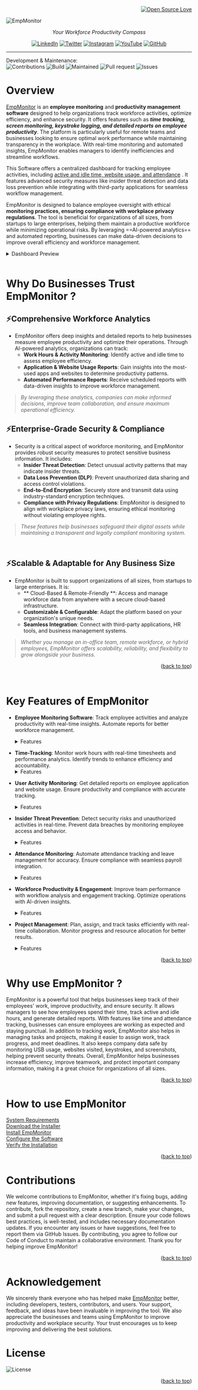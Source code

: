<a id ="readme-top"></a>
<br>
<div align = "right">

[![Open Source Love](https://firstcontributions.github.io/open-source-badges/badges/open-source-v1/open-source.png)]()
</div>

![EmpMonitor](/assets/Logo.webp)
<p align = "center"><i>Your Workforce Productivity Compass</i></p></b>


<!-- <div align="right">

![MOTO](https://img.shields.io/badge/Your%20Workforce%20Productivity%20Compass-8A2BE2)

</div> -->



<div align = "center">

[![LinkedIn](https://img.shields.io/badge/LinkedIn-%230A66C2.svg?style=for-the-badge&logo=linkedin&logoColor=white)](https://www.linkedin.com/) [![Twitter](https://img.shields.io/badge/Twitter-%231DA1F2.svg?style=for-the-badge&logo=twitter&logoColor=white)](https://twitter.com/) [![Instagram](https://img.shields.io/badge/Instagram-%23E4405F.svg?style=for-the-badge&logo=instagram&logoColor=white)](https://www.instagram.com/) [![YouTube](https://img.shields.io/badge/YouTube-%23FF0000.svg?style=for-the-badge&logo=youtube&logoColor=white)](https://www.youtube.com/) [![GitHub](https://img.shields.io/badge/GitHub-%23181717.svg?style=for-the-badge&logo=github&logoColor=white)](https://github.com/)

</div>

---

Development & Maintenance:   
![Contributions](https://img.shields.io/badge/contributions-Welcome-purple) ![Build](https://img.shields.io/badge/build-Passing-brightgreen)  ![Maintained](https://img.shields.io/badge/maintained-Yes-blue)  ![Pull request](https://img.shields.io/badge/pull-request-count) ![Issues](https://img.shields.io/badge/Issues-faced-red) 


# Overview 

 <a href="https://app.empmonitor.com/amember/login">EmpMonitor</a> is an **employee monitoring** and **productivity management software** designed to help organizations track workforce activities, optimize efficiency, and enhance security. It offers features such as **_time tracking, screen monitoring, keystroke logging, and detailed reports on employee productivity_**. The platform is particularly useful for remote teams and businesses looking to ensure optimal work performance while maintaining transparency in the workplace. With real-time monitoring and automated insights, EmpMonitor enables managers to identify inefficiencies and streamline workflows.

This Software offers a centralized dashboard for tracking employee activities, including <a href="#key-features-of-empmonitor">active and idle time, website usage, and attendance</a> . It features advanced security measures like insider threat detection and data loss prevention while integrating with third-party applications for seamless workflow management.

EmpMonitor is designed to balance employee oversight with ethical **monitoring practices, ensuring compliance with workplace privacy regulations**. The tool is beneficial for organizations of all sizes, from startups to large enterprises, helping them maintain a productive workforce while minimizing operational risks. By leveraging ==AI-powered analytics== and automated reporting, businesses can make data-driven decisions to improve overall efficiency and workforce management.

 <details>
  <summary>Dashboard Preview</summary>
      <img src="/assets/Dashboard.png" alt = "Dashboard Preview" width ="1200" height = "600 "></img>
  </details>

<br>


# Why Do Businesses Trust EmpMonitor ?
## ⚡Comprehensive Workforce Analytics

- EmpMonitor offers deep insights and detailed reports to help businesses measure employee productivity and optimize their operations. Through AI-powered analytics, organizations can track:
    - **Work Hours & Activity Monitoring**: Identify active and idle time to assess employee efficiency.
    - **Application & Website Usage Reports**: Gain insights into the most-used apps and websites to determine productivity patterns.
    - **Automated Performance Reports**: Receive scheduled reports with data-driven insights to improve workforce management.

> _By leveraging these analytics, companies can make informed decisions, improve team collaboration, and ensure maximum operational efficiency._


## ⚡Enterprise-Grade Security & Compliance

- Security is a critical aspect of workforce monitoring, and EmpMonitor provides robust security measures to protect sensitive business information. It includes:
    - **Insider Threat Detection**: Detect unusual activity patterns that may indicate insider threats.
    - **Data Loss Prevention (DLP)**: Prevent unauthorized data sharing and access control violations.
    - **End-to-End Encryption**: Securely store and transmit data using industry-standard encryption techniques.
    - **Compliance with Privacy Regulations**: EmpMonitor is designed to align with workplace privacy laws, ensuring ethical monitoring without violating employee rights.

> _These features help businesses safeguard their digital assets while maintaining a transparent and legally compliant monitoring system._
<br>


## ⚡Scalable & Adaptable for Any Business Size
- EmpMonitor is built to support organizations of all sizes, from startups to large enterprises. It is:
    - ** Cloud-Based & Remote-Friendly **: Access and manage workforce data from anywhere with a secure cloud-based infrastructure.
    - **Customizable & Configurable**: Adapt the platform based on your organization's unique needs.
    - **Seamless Integration**: Connect with third-party applications, HR tools, and business management systems.

> _Whether you manage an in-office team, remote workforce, or hybrid employees, EmpMonitor offers scalability, reliability, and flexibility to grow alongside your business._

<p align="right">(<a href="#readme-top">back to top</a>)</p>

<br>

# Key Features of EmpMonitor
<a id ="Feature"></a>

- **Employee Monitoring Software**: Track employee activities and analyze productivity with real-time insights. Automate reports for better workforce management.
    <details>
        <summary>Features</summary>

    <ul>
        <b>📌Employee-Details</b>
            <li>Provides a comprehensive view of all employees.</li>
            <li>Displays essential details like name, role, department, location, and system information.</li>
            <li>Allows filtering and searching for quick access to employee records.</li>
            <li>To Know more(Link)</li>
    </ul>

     <ul>
    <b>📌Employee-Attendance</b>
            <li>Tracks employee working hours, login/logout times, and attendance records.</li>
            <li>Helps in monitoring punctuality and work schedules.</li>
            <li>Useful for payroll processing and performance evaluation.</li>
            <li>To Know more(Link)</li>
    </ul>

    <ul>
    <b>📌Employee Insights</b>
            <li>Offers data-driven analytics on employee performance, productivity, and engagement.
        </li>
            <li>Provides visual reports and metrics for better workforce management.</li>
            <li>Helps HR teams and managers make informed decisions to improve team efficiency.</li>
            <li>To Know more(Link)</li>
    </ul>

</details>


  
- **Time-Tracking**: Monitor work hours with real-time timesheets and performance analytics. Identify trends to enhance efficiency and accountability. <details>
    <summary>Features</summary>
     <ul>
        <b>📌 Employee Attendance & Work Hours Tracking</b>
            <li>Records Clock In/Out times, monitors working hours, breaks, and shift duration.</li>
            <li>Tracks Total, Office, and Active Hours, distinguishing actual work time from idle time.</li>
            <li>Ensures accurate payroll processing and helps optimize scheduling.</li>
            <li>To Know more(Link)</li>
    </ul>
</details>


- **User Activity Monitoring**: Get detailed reports on employee application and website usage. Ensure productivity and compliance with accurate tracking.
    <details>
    <summary>Features</summary>
     <ul>
        <b>📌 Employee Productivity Dashboard</b>
        <li>Work Hours Tracking: Displays Office Time, Active Time, and Productive Time for accurate monitoring.</li>
        <li>Productivity Insights: Categorizes time into Productive, Neutral, Unproductive, and Offline to assess efficiency.
        </li>
        <li>Visual Timeline Analysis: Graphical representation of work patterns for better performance evaluation.
        </li>
        <li>Date-Based Filtering: Select and analyze productivity data for specific dates.</li>
        <li>To Know more(Link)</li>
    </ul>

    </details>

- **Insider Threat Prevention**: Detect security risks and unauthorized activities in real-time. Prevent data breaches by monitoring employee access and behavior.
    <details>
    <summary>Features</summary>
    <ul>
        <b>📌 Real-Time Threat Detection</b>
        <li>Instantly detects and logs any USB device connected to company systems.</li>
        <li>Provides detailed records, including event timestamps, device information, and user details.
        </li>
        <li>Helps identify unauthorized attempts to access or transfer sensitive company data.
        </li>
        <li>To Know more(Link)</li>
    </ul>

    <ul>
        <b>📌 Insider Threat Prevention</b>
    <li>Monitors employee actions to prevent negligent or malicious data leaks.
        </li>
    <li>Flags suspicious USB activity, ensuring compliance with company policies.
        </li>
     <li>Helps IT and security teams take immediate action against unauthorized data transfers.
        </li>
    <li>To Know more(Link)</li>
    </ul>


    <ul>
        <b>📌 Comprehensive Risk Mitigation & Reporting</b>
        <li>Allows managers and administrators to generate detailed reports in CSV and PDF formats.</li>
        <li>Provides filtering options to analyze USB activity by location, department, or employee.
        </li>
        <li>Supports audit logs for compliance with data protection regulations.
        </li>
        <li>To Know more(Link)</li>
    </ul>

    </details>

- **Attendance Monitoring**: Automate attendance tracking and leave management for accuracy. Ensure compliance with seamless payroll integration.

    <details>
    <summary>Features</summary>
    <ul>
        <b>📌 Automated Attendance Tracking</b>
        <li>Records daily attendance with clear present (P), absent (A), and half-day (D) statuses.</li>
        <li>Provides a monthly overview for easy tracking and reporting.
        </li>
        <li>Reduces manual errors and improves HR efficiency.
        </li>
        <li>To Know more(Link)</li>
    </ul>

    <ul>
    <b>📌 Advanced Filtering & Search</b>
        <li>Filter attendance data by month, location, and department for quick access.</li>
        <li>Search for specific employees instantly with the search function.
        </li>
        <li>Ensures easy access to attendance records for HR and managers.
        </li>
        <li>To Know more(Link)</li>
    </ul>


    <ul>
        <b>📌 Export & Reporting</b>
        <li>Download attendance reports in Excel format for payroll and compliance.</li>
        <li>Enables organizations to analyze trends and improve workforce planning.
        </li>
        <li>Helps ensure accurate record-keeping for audits and compliance.</li>
        <li>To Know more(Link)</li>
    </ul>

</details>

- **Workforce Productivity & Engagement**: Improve team performance with workflow analysis and engagement tracking. Optimize operations with AI-driven insights.

    <details>
    <summary>Features</summary>
    <ul>
        <b>📌 Comprehensive Employee Analytics</b>
        <li>Tracks key metrics like Office Time, Productive Time, and Unproductive Time for each employee.</li>
        <li>Helps identify performance trends for data-driven decision-making.
        </li>
        <li>Provides real-time employee insights for better workforce management.
        </li>
        <li>To Know more(Link)</li>
    </ul>

    <ul>
    <b>📌 Advanced Filtering & Search</b>
        <li>Filter data by date range, role, location, and department for customized reports.</li>
        <li>Search for specific employees to view their detailed productivity stats.
        </li>
        <li>Ensures quick and easy access to individual work performance.
        </li>
        <li>To Know more(Link)</li>
    </ul>


    <ul>
        <b>📌 Performance Benchmarking</b>
        <li>Compares employee productivity with previous days’ performance and organization-wide averages.</li>
        <li>Helps identify areas of improvement and optimize work schedules.
        </li>
        <li>Aids HR teams and managers in boosting team efficiency.</li>
        <li>To Know more(Link)</li>
    </ul>

</details>

- **Project Management**: Plan, assign, and track tasks efficiently with real-time collaboration. Monitor progress and resource allocation for better results.

   <details>
    <summary>Features</summary>
    <ul>
        <b>📌 Effortless Task Assignment & Planning</b>
        <li>Create, assign, and manage tasks with just a few clicks.</li>
        <li>Set clear deadlines and priorities for smooth project execution.
        </li>
        <li>Ensure team members stay aligned with project goals.
        </li>
        <li>To Know more(Link)</li>
    </ul>

    
    <ul>
        <b>📌 Real-Time Progress Tracking & Reporting</b>
        <li>Monitor project milestones with detailed insights.</li>
        <li>Identify roadblocks and optimize work strategies.
        </li>
        <li>Gain a comprehensive view of time spent on each task.</li>
        <li>To Know more(Link)</li>
    </ul>

    <ul>
    <b>📌 Smart Resource Allocation</b>
        <li>Assign the right employees to the right tasks for maximum efficiency.</li>
        <li>Prevent overloading or underutilization of resources.
        </li>
        <li>Enhance project turnaround time and overall productivity.
        </li>
        <li>To Know more(Link)</li>
    </ul>


    <ul>
    <b>📌 Seamless Team Collaboration</b>
        <li>Foster teamwork with real-time updates and shared access to tasks.</li>
        <li>Encourage communication between departments for faster decision-making.
        </li>
        <li>Create a highly efficient, well-connected workforce.
        </li>
        <li>To Know more(Link)</li>
    </ul>

</details>

<p align="right">(<a href="#readme-top">back to top</a>)</p>



# Why use EmpMonitor ?

EmpMonitor is a powerful tool that helps businesses keep track of their employees' work, improve productivity, and ensure security. It allows managers to see how employees spend their time, track active and idle hours, and generate detailed reports. With features like time and attendance tracking, businesses can ensure employees are working as expected and staying punctual.
In addition to tracking work, EmpMonitor also helps in managing tasks and projects, making it easier to assign work, track progress, and meet deadlines. It also keeps company data safe by monitoring USB usage, websites visited, keystrokes, and screenshots, helping prevent security threats.
Overall, EmpMonitor helps businesses increase efficiency, improve teamwork, and protect important company information, making it a great choice for organizations of all sizes.

<p align="right">(<a href="#readme-top">back to top</a>)</p>


# How to use EmpMonitor
<a href="https://www.w3schools.com">System Requirements</a>
<br>
<a href="https://www.w3schools.com">Download the Installer</a>
<br>
<a href="https://www.w3schools.com">Install EmpMonitor</a>
<br>
<a href="https://www.w3schools.com">Configure the Software</a>
<br>
<a href="https://www.w3schools.com">Verify the Installation</a>

<p align="right">(<a href="#readme-top">back to top</a>)</p>



# Contributions

We welcome contributions to EmpMonitor, whether it's fixing bugs, adding new features, improving documentation, or suggesting enhancements. To contribute, fork the repository, create a new branch, make your changes, and submit a pull request with a clear description. Ensure your code follows best practices, is well-tested, and includes necessary documentation updates. If you encounter any issues or have suggestions, feel free to report them via GitHub Issues. By contributing, you agree to follow our Code of Conduct to maintain a collaborative environment. Thank you for helping improve EmpMonitor!

<p align="right">(<a href="#readme-top">back to top</a>)</p>


# Acknowledgement

We sincerely thank everyone who has helped make <a href="https://app.empmonitor.com/amember/login">EmpMonitor</a>  better, including developers, testers, contributors, and users. Your support, feedback, and ideas have been invaluable in improving the tool. We also appreciate the businesses and teams using EmpMonitor to improve productivity and workplace security. Your trust encourages us to keep improving and delivering the best solutions.

# License
![License](https://img.shields.io/badge/License-MIT-green.svg)  

<p align="right">(<a href="#readme-top">back to top</a>)</p>
